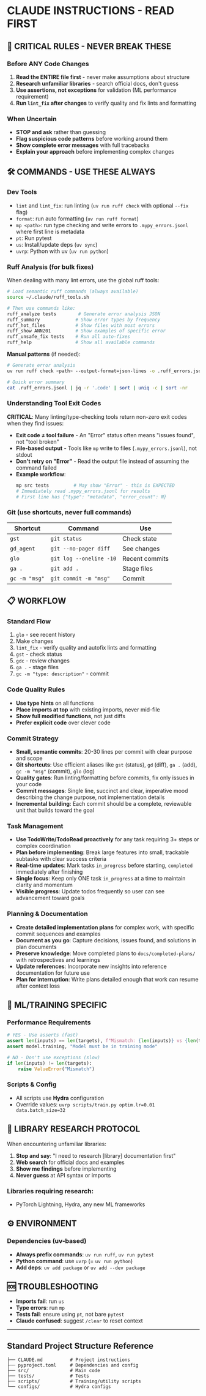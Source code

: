 # CLAUDE INSTRUCTIONS - READ FIRST

## 🚨 CRITICAL RULES - NEVER BREAK THESE

### Before ANY Code Changes
1. **Read the ENTIRE file first** - never make assumptions about structure
2. **Research unfamiliar libraries** - search official docs, don't guess
3. **Use assertions, not exceptions** for validation (ML performance requirement)
4. **Run `lint_fix` after changes** to verify quality and fix lints and formatting

### When Uncertain
- **STOP and ask** rather than guessing
- **Flag suspicious code patterns** before working around them  
- **Show complete error messages** with full tracebacks
- **Explain your approach** before implementing complex changes

## 🛠️ COMMANDS - USE THESE ALWAYS

### Dev Tools
- `lint` and `lint_fix`: run linting (`uv run ruff check` with optional `--fix` flag)
- `format`: run auto formatting (`uv run ruff format`)
- `mp <path>`: run type checking and write errors to `.mypy_errors.jsonl` where first line is metadata
- `pt`: Run pytest
- `us`: Install/update deps (`uv sync`)
- `uvrp`: Python with uv (`uv run python`)

### Ruff Analysis (for bulk fixes)
When dealing with many lint errors, use the global ruff tools:
```bash
# Load semantic ruff commands (always available)
source ~/.claude/ruff_tools.sh

# Then use commands like:
ruff_analyze tests        # Generate error analysis JSON
ruff_summary             # Show error types by frequency
ruff_hot_files           # Show files with most errors
ruff_show ANN201         # Show examples of specific error
ruff_unsafe_fix tests    # Run all auto-fixes
ruff_help                # Show all available commands
```

**Manual patterns** (if needed):
```bash
# Generate error analysis
uv run ruff check <path> --output-format=json-lines -o .ruff_errors.jsonl

# Quick error summary
cat .ruff_errors.jsonl | jq -r '.code' | sort | uniq -c | sort -nr
```

### Understanding Tool Exit Codes
**CRITICAL**: Many linting/type-checking tools return non-zero exit codes when they find issues:
- **Exit code ≠ tool failure** - An "Error" status often means "issues found", not "tool broken"
- **File-based output** - Tools like `mp` write to files (`.mypy_errors.jsonl`), not stdout
- **Don't retry on "Error"** - Read the output file instead of assuming the command failed
- **Example workflow**:
  ```bash
  mp src tests         # May show "Error" - this is EXPECTED
  # Immediately read .mypy_errors.jsonl for results
  # First line has {"type": "metadata", "error_count": N}
  ```

### Git (use shortcuts, never full commands)
| Shortcut | Command | Use |
|----------|---------|-----|
| `gst` | `git status` | Check state |
| `gd_agent` | `git --no-pager diff` | See changes |
| `glo` | `git log --oneline -10` | Recent commits |
| `ga .` | `git add .` | Stage files |
| `gc -m "msg"` | `git commit -m "msg"` | Commit |

## 📋 WORKFLOW

### Standard Flow
1. `glo` - see recent history
2. Make changes
3. `lint_fix` - verify quality and autofix lints and formatting
4. `gst` - check status
5. `gdc` - review changes
6. `ga .` - stage files
7. `gc -m "type: description"` - commit

### Code Quality Rules
- **Use type hints** on all functions
- **Place imports at top** with existing imports, never mid-file
- **Show full modified functions**, not just diffs
- **Prefer explicit code** over clever code

### Commit Strategy
- **Small, semantic commits**: 20-30 lines per commit with clear purpose and scope
- **Git shortcuts**: Use efficient aliases like `gst` (status), `gd` (diff), `ga .` (add), `gc -m "msg"` (commit), `glo` (log)
- **Quality gates**: Run linting/formatting before commits, fix only issues in your code
- **Commit messages**: Single line, succinct and clear, imperative mood describing the change purpose, not implementation details
- **Incremental building**: Each commit should be a complete, reviewable unit that builds toward the goal

### Task Management
- **Use TodoWrite/TodoRead proactively** for any task requiring 3+ steps or complex coordination
- **Plan before implementing**: Break large features into small, trackable subtasks with clear success criteria
- **Real-time updates**: Mark tasks `in_progress` before starting, `completed` immediately after finishing
- **Single focus**: Keep only ONE task `in_progress` at a time to maintain clarity and momentum
- **Visible progress**: Update todos frequently so user can see advancement toward goals

### Planning & Documentation
- **Create detailed implementation plans** for complex work, with specific commit sequences and examples
- **Document as you go**: Capture decisions, issues found, and solutions in plan documents
- **Preserve knowledge**: Move completed plans to `docs/completed-plans/` with retrospectives and learnings
- **Update references**: Incorporate new insights into reference documentation for future use
- **Plan for interruption**: Write plans detailed enough that work can resume after context loss

## 🔬 ML/TRAINING SPECIFIC

### Performance Requirements
```python
# YES - Use asserts (fast)
assert len(inputs) == len(targets), f"Mismatch: {len(inputs)} vs {len(targets)}"
assert model.training, "Model must be in training mode"

# NO - Don't use exceptions (slow)
if len(inputs) != len(targets):
    raise ValueError("Mismatch")
```

### Scripts & Config
- All scripts use **Hydra** configuration
- Override values: `uvrp scripts/train.py optim.lr=0.01 data.batch_size=32`

## 🚨 LIBRARY RESEARCH PROTOCOL

When encountering unfamiliar libraries:
1. **Stop and say**: "I need to research [library] documentation first"
2. **Web search** for official docs and examples  
3. **Show me findings** before implementing
4. **Never guess** at API syntax or imports

### Libraries requiring research:
- PyTorch Lightning, Hydra, any new ML frameworks

## ⚙️ ENVIRONMENT

### Dependencies (uv-based)
- **Always prefix commands**: `uv run ruff`, `uv run pytest`
- **Python command**: use `uvrp` (= `uv run python`)
- **Add deps**: `uv add package` or `uv add --dev package`

## 🆘 TROUBLESHOOTING

- **Imports fail**: run `us`
- **Type errors**: run `mp` 
- **Tests fail**: ensure using `pt`, not bare `pytest`
- **Claude confused**: suggest `/clear` to reset context

---

## Standard Project Structure Reference
```
├── CLAUDE.md          # Project instructions  
├── pyproject.toml     # Dependencies and config
├── src/               # Main code
├── tests/             # Tests  
├── scripts/           # Training/utility scripts
└── configs/           # Hydra configs
```
